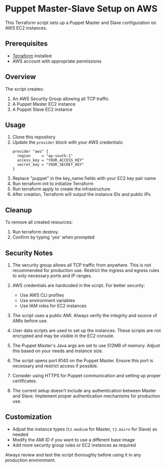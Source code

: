 # Puppet Master-Slave Setup on AWS

This Terraform script sets up a Puppet Master and Slave configuration on AWS EC2 instances.

## Prerequisites

- [Terraform](https://www.terraform.io/downloads.html) installed
- AWS account with appropriate permissions

## Overview

The script creates:
1. An AWS Security Group allowing all TCP traffic
2. A Puppet Master EC2 instance
3. A Puppet Slave EC2 instance


## Usage

1. Clone this repository
2. Update the `provider` block with your AWS credentials:
   ```hcl
   provider "aws" {
     region     = "ap-south-1"
     access_key = "YOUR_ACCESS_KEY"
     secret_key = "YOUR_SECRET_KEY"
   }
3. Replace "puppet" in the key_name fields with your EC2 key pair name
4. Run terraform init to initialize Terraform
5. Run terraform apply to create the infrastructure
6. After creation, Terraform will output the instance IDs and public IPs

## Cleanup
To remove all created resources:
1. Run terraform destroy.
2. Confirm by typing 'yes' when prompted

## Security Notes

1. The security group allows all TCP traffic from anywhere. This is not recommended for production use. Restrict the ingress and egress rules to only necessary ports and IP ranges.

2. AWS credentials are hardcoded in the script. For better security:
   - Use AWS CLI profiles
   - Use environment variables
   - Use IAM roles for EC2 instances

3. The script uses a public AMI. Always verify the integrity and source of AMIs before use.

4. User data scripts are used to set up the instances. These scripts are not encrypted and may be visible in the EC2 console.

5. The Puppet Master's Java args are set to use 512MB of memory. Adjust this based on your needs and instance size.

6. The script opens port 8140 on the Puppet Master. Ensure this port is necessary and restrict access if possible.

7. Consider using HTTPS for Puppet communication and setting up proper certificates.

8. The current setup doesn't include any authentication between Master and Slave. Implement proper authentication mechanisms for production use.

## Customization

- Adjust the instance types (`t2.medium` for Master, `t2.micro` for Slave) as needed
- Modify the AMI ID if you want to use a different base image
- Add more security group rules or EC2 instances as required

Always review and test the script thoroughly before using it in any production environment.